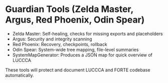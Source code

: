 # Guardian Tools (Zelda Master, Argus, Red Phoenix, Odin Spear)

- Zelda Master: Self-healing, checks for missing exports and placeholders
- Argus: Security and integrity scanning
- Red Phoenix: Recovery, checkpoints, rollback
- Odin Spear: System-wide tree mapping, file-level summaries
- SystemMapGenerator: Produces a JSON map for quick overview of LUCCCA

These tools will protect and document LUCCCA and FORTE codebase automatically.

